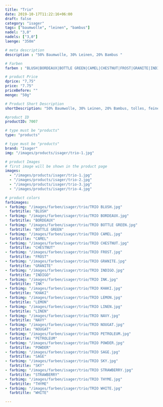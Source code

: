 ```yaml
---
title: "Trio"
date: 2019-10-17T11:22:16+06:00
draft: false
category: "isager"
tags: ["baumwolle", "leinen", "bambus"]
nadel: "3,0"
nadels: ["3,0"] 
laenge: "350m"	

# meta description
description : "50% Baumwolle, 30% Leinen, 20% Bambus "

# Farben
farben : "BLUSH|BORDEAUX|BOTTLE GREEN|CAMEL|CHESTNUT|FROST|GRANITE|INDIGO|INK|KHAKI|LEMON|LINEN|NAVY|NOUGAT|PETROLEUM|POWDER|SAGE|SKY|STRAWBERRY|THYME|WHITE"

# product Price
dprice: "7,75"
price: "7.75"
priceBefore: ""
menge: "50g"

# Product Short Description
shortDescription: "50% Baumwolle, 30% Leinen, 20% Bambus, tolles, feines Sommergarn"

#product ID
productID: 7007

# type must be "products"
type: "products"

# type must be "products"
brand: "Isager"
img: "/images/products/isager/trio-1.jpg"   

# product Images
# first image will be shown in the product page
images:
  - "/images/products/isager/trio-1.jpg"
  - "/images/products/isager/trio-2.jpg"
  - "/images/products/isager/trio-3.jpg"
  - "/images/products/isager/trio-4.jpg"

# product colors
farbimages:
- farbimg: "/images/farben/isager/trio/TRIO BLUSH.jpg"	
  farbtitle: "BLUSH"
- farbimg: "/images/farben/isager/trio/TRIO BORDEAUX.jpg"	
  farbtitle: "BORDEAUX"
- farbimg: "/images/farben/isager/trio/TRIO BOTTLE GREEN.jpg"	
  farbtitle: "BOTTLE GREEN"
- farbimg: "/images/farben/isager/trio/TRIO CAMEL.jpg"	
  farbtitle: "CAMEL"
- farbimg: "/images/farben/isager/trio/TRIO CHESTNUT.jpg"	
  farbtitle: "CHESTNUT"
- farbimg: "/images/farben/isager/trio/TRIO FROST.jpg"	
  farbtitle: "FROST"
- farbimg: "/images/farben/isager/trio/TRIO GRANITE.jpg"	
  farbtitle: "GRANITE"
- farbimg: "/images/farben/isager/trio/TRIO INDIGO.jpg"	
  farbtitle: "INDIGO"
- farbimg: "/images/farben/isager/trio/TRIO INK.jpg"	
  farbtitle: "INK"
- farbimg: "/images/farben/isager/trio/TRIO KHAKI.jpg"	
  farbtitle: "KHAKI"
- farbimg: "/images/farben/isager/trio/TRIO LEMON.jpg"	
  farbtitle: "LEMON"
- farbimg: "/images/farben/isager/trio/TRIO LINEN.jpg"	
  farbtitle: "LINEN"
- farbimg: "/images/farben/isager/trio/TRIO NAVY.jpg"	
  farbtitle: "NAVY"
- farbimg: "/images/farben/isager/trio/TRIO NOUGAT.jpg"	
  farbtitle: "NOUGAT"
- farbimg: "/images/farben/isager/trio/TRIO PETROLEUM.jpg"	
  farbtitle: "PETROLEUM"
- farbimg: "/images/farben/isager/trio/TRIO POWDER.jpg"	
  farbtitle: "POWDER"
- farbimg: "/images/farben/isager/trio/TRIO SAGE.jpg"	
  farbtitle: "SAGE"
- farbimg: "/images/farben/isager/trio/TRIO SKY.jpg"	
  farbtitle: "SKY"
- farbimg: "/images/farben/isager/trio/TRIO STRAWBERRY.jpg"	
  farbtitle: "STRAWBERRY"
- farbimg: "/images/farben/isager/trio/TRIO THYME.jpg"	
  farbtitle: "THYME"
- farbimg: "/images/farben/isager/trio/TRIO WHITE.jpg"	
  farbtitle: "WHITE"

---
```



